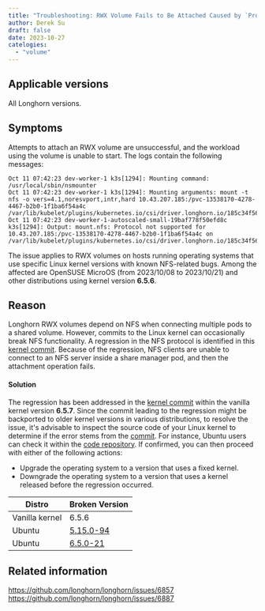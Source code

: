 ```yaml
---
title: "Troubleshooting: RWX Volume Fails to Be Attached Caused by `Protocol not supported`"
author: Derek Su
draft: false
date: 2023-10-27
catelogies:
  - "volume"
---
```


## Applicable versions

All Longhorn versions.

## Symptoms

Attempts to attach an RWX volume are unsuccessful, and the workload using the volume is unable to start. The logs contain the following messages:
```
Oct 11 07:42:23 dev-worker-1 k3s[1294]: Mounting command: /usr/local/sbin/nsmounter
Oct 11 07:42:23 dev-worker-1 k3s[1294]: Mounting arguments: mount -t nfs -o vers=4.1,noresvport,intr,hard 10.43.207.185:/pvc-13538170-4278-4467-b2b0-1f1ba6f54a4c /var/lib/kubelet/plugins/kubernetes.io/csi/driver.longhorn.io/185c34f566c2eca6e8c7c6a2ede2094c076d7d25ddae286dc633eeef80551af0/globalmount
Oct 11 07:42:23 dev-worker-1-autoscaled-small-19baf778f50efd8c k3s[1294]: Output: mount.nfs: Protocol not supported for 10.43.207.185:/pvc-13538170-4278-4467-b2b0-1f1ba6f54a4c on /var/lib/kubelet/plugins/kubernetes.io/csi/driver.longhorn.io/185c34f566c2eca6e8c7c6a2ede2094c076d7d25ddae286dc633eeef80551af0/globalmount
```

The issue applies to RWX volumes on hosts running operating systems that use specific Linux kernel versions with known NFS-related bugs. Among the affected are OpenSUSE MicroOS (from 2023/10/08 to 2023/10/21) and other distributions using kernel version **6.5.6**.

## Reason

Longhorn RWX volumes depend on NFS when connecting multiple pods to a shared volume. However, commits to the Linux kernel can occasionally break NFS functionality. A regression in the NFS protocol is identified in this [kernel commit](https://github.com/torvalds/linux/commit/51d674a5e4889f1c8e223ac131cf218e1631e423). Because of the regression, NFS clients are unable to connect to an NFS server inside a share manager pod, and then the attachment operation fails.

#### Solution

The regression has been addressed in the [kernel commit](https://github.com/torvalds/linux/commit/379e4adfddd6a2f95a4f2029b8ddcbacf92b21f9) within the vanilla kernel version **6.5.7**. Since the commit leading to the regression might be backported to older kernel versions in various distributions, to resolve the issue, it's advisable to inspect the source code of your Linux kernel to determine if the error stems from the [commit](https://github.com/torvalds/linux/commit/51d674a5e4889f1c8e223ac131cf218e1631e423). For instance, Ubuntu users can check it within the [code repository](https://git.launchpad.net/~ubuntu-kernel/ubuntu/+source/linux/). If confirmed, you can then proceed with either of the following actions:

- Upgrade the operating system to a version that uses a fixed kernel.
- Downgrade the operating system to a version that uses a kernel released before the regression occurred.

| Distro         | Broken Version |
| -------------- | -------------- |
| Vanilla kernel | 6.5.6          |
| Ubuntu         | [5.15.0-94](https://git.launchpad.net/~ubuntu-kernel/ubuntu/+source/linux/+git/jammy/log/?h=Ubuntu-5.15.0-94.104) |
| Ubuntu         | [6.5.0-21](https://git.launchpad.net/~ubuntu-kernel/ubuntu/+source/linux/+git/jammy/tag/?h=Ubuntu-hwe-6.5-6.5.0-21.21_22.04.1) |

## Related information

https://github.com/longhorn/longhorn/issues/6857  
https://github.com/longhorn/longhorn/issues/6887
